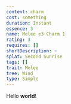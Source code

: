 ```yaml
---
content: charm
cost: something
duration: Instant
essence: 3
name: Melee e3 Charm 1
rating: 3
requires: []
shortDescription: ~
splat: Second Sunrise
tags: []
trait: Melee
tree: Wind
type: Simple
---
```


Hello **world**!
